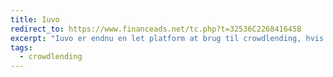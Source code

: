 ```yaml
---
title: Iuvo
redirect_to: https://www.financeads.net/tc.php?t=32536C226841645B
excerpt: "Iuvo er endnu en let platform at brug til crowdlending, hvis du vil have diversificering af din portefølje."
tags:
  - crowdlending
---
```

